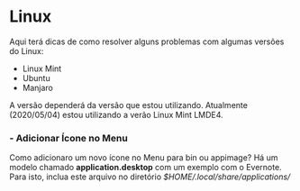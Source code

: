 # Linux

Aqui terá dicas de como resolver alguns problemas com algumas versões do Linux:

- Linux Mint
- Ubuntu
- Manjaro

A versão dependerá da versão que estou utilizando. Atualmente (2020/05/04) estou utilizando a verão Linux Mint LMDE4.

### - Adicionar Ícone no Menu

Como adicionaro um novo ícone no Menu para bin ou appimage?
Há um modelo chamado **application.desktop** com um exemplo com o Evernote. Para isto, inclua este arquivo no diretório *$HOME/.local/share/applications/*

